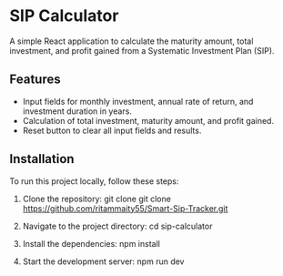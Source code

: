# SIP Calculator

A simple React application to calculate the maturity amount, total investment, and profit gained from a Systematic Investment Plan (SIP). 

## Features

- Input fields for monthly investment, annual rate of return, and investment duration in years.
- Calculation of total investment, maturity amount, and profit gained.
- Reset button to clear all input fields and results.

## Installation

To run this project locally, follow these steps:

1. Clone the repository: git clone 
git clone  https://github.com/ritammaity55/Smart-Sip-Tracker.git

2. Navigate to the project directory: cd sip-calculator
3. Install the dependencies: npm install
4. Start the development server: npm run dev